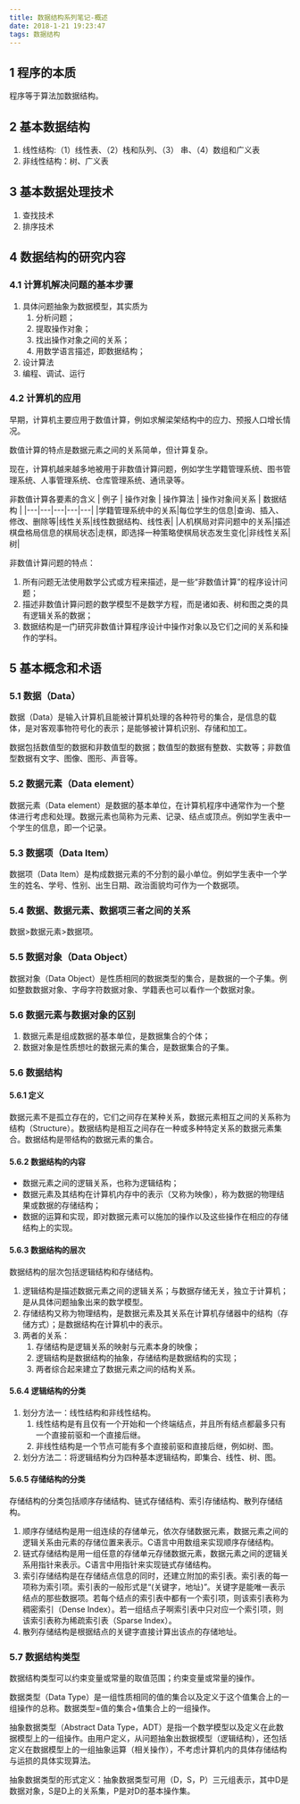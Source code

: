 ```yaml
---
title: 数据结构系列笔记-概述
date: 2018-1-21 19:23:47
tags: 数据结构
---
```


## 1 程序的本质
程序等于算法加数据结构。

## 2 基本数据结构
1. 线性结构:（1）线性表、（2）栈和队列、（3） 串、（4）数组和广义表
2. 非线性结构：树、广义表

## 3 基本数据处理技术
1. 查找技术
2. 排序技术


<!--more-->
## 4 数据结构的研究内容
### 4.1 计算机解决问题的基本步骤 
1. 具体问题抽象为数据模型，其实质为
   1. 分析问题；
   2. 提取操作对象；
   3. 找出操作对象之间的关系；
   4. 用数学语言描述，即数据结构；
2. 设计算法
3. 编程、调试、运行

### 4.2 计算机的应用
早期，计算机主要应用于数值计算，例如求解梁架结构中的应力、预报人口增长情况。

数值计算的特点是数据元素之间的关系简单，但计算复杂。

现在，计算机越来越多地被用于非数值计算问题，例如学生学籍管理系统、图书管理系统、人事管理系统、仓库管理系统、通讯录等。

非数值计算各要素的含义
| 例子 | 操作对象 | 操作算法 | 操作对象间关系 | 数据结构 |
|---|---|---|---|---|
|学籍管理系统中的关系|每位学生的信息|查询、插入、修改、删除等|线性关系|线性数据结构、线性表|
|人机棋局对弈问题中的关系|描述棋盘格局信息的棋局状态|走棋，即选择一种策略使棋局状态发生变化|非线性关系|树|

非数值计算问题的特点：
1. 所有问题无法使用数学公式或方程来描述，是一些“非数值计算”的程序设计问题；
2. 描述非数值计算问题的数学模型不是数学方程，而是诸如表、树和图之类的具有逻辑关系的数据；
3. 数据结构是一门研究非数值计算程序设计中操作对象以及它们之间的关系和操作的学科。

## 5 基本概念和术语
### 5.1 数据（Data）
数据（Data）是输入计算机且能被计算机处理的各种符号的集合，是信息的载体，是对客观事物符号化的表示；是能够被计算机识别、存储和加工。

数据包括数值型的数据和非数值型的数据；数值型的数据有整数、实数等；非数值型数据有文字、图像、图形、声音等。

### 5.2 数据元素（Data element）
数据元素（Data element）是数据的基本单位，在计算机程序中通常作为一个整体进行考虑和处理。数据元素也简称为元素、记录、结点或顶点。例如学生表中一个学生的信息，即一个记录。

### 5.3 数据项（Data Item）
数据项（Data Item）是构成数据元素的不分割的最小单位。例如学生表中一个学生的姓名、学号、性别、出生日期、政治面貌均可作为一个数据项。

### 5.4 数据、数据元素、数据项三者之间的关系
数据>数据元素>数据项。

### 5.5 数据对象（Data Object）
数据对象（Data Object）是性质相同的数据类型的集合，是数据的一个子集。例如整数数据对象、字母字符数据对象、学籍表也可以看作一个数据对象。

### 5.6 数据元素与数据对象的区别
1. 数据元素是组成数据的基本单位，是数据集合的个体；
2. 数据对象是性质想吐的数据元素的集合，是数据集合的子集。

### 5.6 数据结构
#### 5.6.1 定义
数据元素不是孤立存在的，它们之间存在某种关系，数据元素相互之间的关系称为结构（Structure）。数据结构是相互之间存在一种或多种特定关系的数据元素集合。数据结构是带结构的数据元素的集合。

#### 5.6.2 数据结构的内容
- 数据元素之间的逻辑关系，也称为逻辑结构；
- 数据元素及其结构在计算机内存中的表示（又称为映像），称为数据的物理结果或数据的存储结构；
- 数据的运算和实现，即对数据元素可以施加的操作以及这些操作在相应的存储结构上的实现。

#### 5.6.3 数据结构的层次
数据结构的层次包括逻辑结构和存储结构。
1. 逻辑结构是描述数据元素之间的逻辑关系；与数据存储无关，独立于计算机；是从具体问题抽象出来的数学模型。
2. 存储结构又称为物理结构，是数据元素及其关系在计算机存储器中的结构（存储方式）；是数据结构在计算机中的表示。
3. 两者的关系：
   1. 存储结构是逻辑关系的映射与元素本身的映像；
   2. 逻辑结构是数据结构的抽象，存储结构是数据结构的实现；
   3. 两者综合起来建立了数据元素之间的结构关系。

#### 5.6.4 逻辑结构的分类
1. 划分方法一：线性结构和非线性结构。
   1. 线性结构是有且仅有一个开始和一个终端结点，并且所有结点都最多只有一个直接前驱和一个直接后继。
   2. 非线性结构是一个节点可能有多个直接前驱和直接后继，例如树、图。
2. 划分方法二：将逻辑结构分为四种基本逻辑结构，即集合、线性、树、图。

#### 5.6.5 存储结构的分类
存储结构的分类包括顺序存储结构、链式存储结构、索引存储结构、散列存储结构。
1. 顺序存储结构是用一组连续的存储单元，依次存储数据元素，数据元素之间的逻辑关系由元素的存储位置来表示。C语言中用数组来实现顺序存储结构。
2. 链式存储结构是用一组任意的存储单元存储数据元素，数据元素之间的逻辑关系用指针来表示。C语言中用指针来实现链式存储结构。
3. 索引存储结构是在存储结点信息的同时，还建立附加的索引表。索引表的每一项称为索引项。索引表的一般形式是“(关键字，地址)”。关键字是能唯一表示结点的那些数据项。若每个结点的索引表中都有一个索引项，则该索引表称为稠密索引（Dense Index）。若一组结点子啊索引表中只对应一个索引项，则该索引表称为稀疏索引表（Sparse Index）。
4. 散列存储结构是根据结点的关键字直接计算出该点的存储地址。

### 5.7 数据结构类型
数据结构类型可以约束变量或常量的取值范围；约束变量或常量的操作。

数据类型（Data Type）是一组性质相同的值的集合以及定义于这个值集合上的一组操作的总称。数据类型=值的集合+值集合上的一组操作。

抽象数据类型（Abstract Data Type，ADT）是指一个数学模型以及定义在此数据模型上的一组操作。由用户定义，从问题抽象出数据模型（逻辑结构），还包括定义在数据模型上的一组抽象运算（相关操作），不考虑计算机内的具体存储结构与运损的具体实现算法。

抽象数据类型的形式定义：抽象数据类型可用（D，S，P）三元组表示，其中D是数据对象，S是D上的关系集，P是对D的基本操作集。

